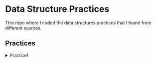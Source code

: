 # Data Structure Practices
This repo where I coded the data structures practices that I found from different sources.

## Practices
<details>
<summary>Practice1</summary>
<br>
Problem: Write an efficient algorithm to check if two binary trees are identical or not. Two binary trees are identical if they have identical structure and their contents are also the same. 
  [Solution](https://github.com/melikeecev/data-structures-practices/blob/main/binary-tree/src/Main.java)
</details>
